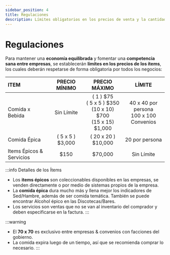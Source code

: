 ```yaml
---
sidebar_position: 4
title: Regulaciones
description: Límites obligatorios en los precios de venta y la cantidad de ítems para mantener la economía equilibrada.
---
```


# Regulaciones

Para mantener una **economía equilibrada** y fomentar una **competencia sana entre empresas**, se establecerán **límites en los precios de los ítems**, los cuales deberán respetarse de forma obligatoria por todos los negocios:

| ITEM | PRECIO MÍNIMO | PRECIO MÁXIMO | LÍMITE |
| :--- | :---: | :---: | :---: |
| Comida x Bebida | Sin Límite | ( 1 ) $75 <br/> ( 5 x 5 ) $350 <br/> (10 x 10) $700 <br/> (15 x 15) $1,000 | 40 x 40 por persona <br/> 100 x 100 Convenios |
| Comida Épica | ( 5 x 5 ) $3,000 | ( 20 x 20 ) $10,000 | 20 por persona |
| Items Épicos & Servicios | $150 | $70,000 | Sin Límite |

:::info Detalles de los Ítems
* Los **items épicos** son coleccionables disponibles en las empresas, se venden directamente o por medio de sistemas propios de la empresa.
* La **comida épica** dura mucho más y llena mejor los indicadores de Sed/Hambre, además de ser comida temática. También se puede encontrar Alcohol épico en las Discotecas/Bares.
* Los servicios son ventas que no se van al inventario del comprador y deben especificarse en la factura.
:::

:::warning
* El **70 x 70** es exclusivo entre empresas & convenios con facciones del gobierno.
* La comida expira luego de un tiempo, así que se recomienda comprar lo necesario.
:::